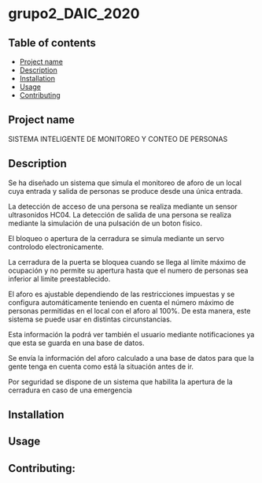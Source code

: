 # grupo2_DAIC_2020
## Table of contents
* [Project name](#Project_name)
* [Description](#Description)
* [Installation](#Installation)
* [Usage](#Usage)
* [Contributing](#Contributing)
## Project name
SISTEMA INTELIGENTE DE MONITOREO Y CONTEO DE PERSONAS
	
## Description
Se ha diseñado un sistema que simula el monitoreo de aforo de un local cuya entrada y salida de personas se produce desde una única entrada.

La detección de acceso de una persona se realiza mediante un sensor ultrasonidos HC04. La detección de salida de una persona se realiza mediante la simulación de una pulsación de un boton fisico.

El bloqueo o apertura de la cerradura se simula mediante un servo controlodo electronicamente.

La cerradura de la puerta se bloquea cuando se llega al límite máximo de ocupación y no permite su apertura hasta que el numero de personas sea inferior al limite preestablecido.

El aforo es ajustable dependiendo de las restricciones impuestas y se configura automáticamente teniendo en cuenta el número máximo de personas permitidas en el local con el aforo al 100%. De esta manera, este sistema se puede usar en distintas circunstancias.

Esta información la podrá ver también el usuario mediante notificaciones ya que esta se guarda en una base de datos. 

Se envía la información del aforo calculado a una base de datos para que la gente tenga en cuenta como está la situación antes de ir.

Por seguridad se dispone de un sistema que habilita la apertura de la cerradura en caso de una emergencia
	
## Installation

## Usage
## Contributing:
